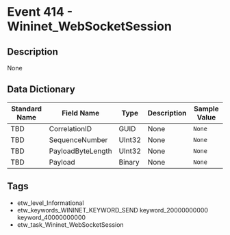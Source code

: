 # Event 414 - Wininet_WebSocketSession

## Description
None

## Data Dictionary
|Standard Name|Field Name|Type|Description|Sample Value|
|---|---|---|---|---|
|TBD|CorrelationID|GUID|None|`None`|
|TBD|SequenceNumber|UInt32|None|`None`|
|TBD|PayloadByteLength|UInt32|None|`None`|
|TBD|Payload|Binary|None|`None`|

## Tags
* etw_level_Informational
* etw_keywords_WININET_KEYWORD_SEND keyword_20000000000 keyword_40000000000
* etw_task_Wininet_WebSocketSession